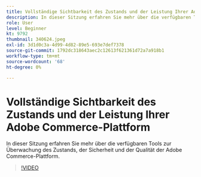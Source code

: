 ```yaml
---
title: Vollständige Sichtbarkeit des Zustands und der Leistung Ihrer Adobe Commerce-Plattform
description: In dieser Sitzung erfahren Sie mehr über die verfügbaren Tools zur Überwachung des Zustands, der Sicherheit und der Qualität der Adobe Commerce-Plattform.
role: User
level: Beginner
kt: 9792
thumbnail: 340624.jpeg
exl-id: 3d1d0c3a-4d99-4d82-89e5-693e7def7378
source-git-commit: 1792dc318643aec2c12613f621361d72a7a918b1
workflow-type: tm+mt
source-wordcount: '68'
ht-degree: 0%

---
```


# Vollständige Sichtbarkeit des Zustands und der Leistung Ihrer Adobe Commerce-Plattform

In dieser Sitzung erfahren Sie mehr über die verfügbaren Tools zur Überwachung des Zustands, der Sicherheit und der Qualität der Adobe Commerce-Plattform.

>[!VIDEO](https://video.tv.adobe.com/v/340624/?quality=12&learn=on)
